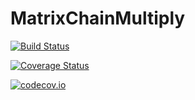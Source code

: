 # MatrixChainMultiply

[![Build Status](https://travis-ci.org/AustinPrivett/MatrixChainMultiply.jl.svg?branch=master)](https://travis-ci.org/AustinPrivett/MatrixChainMultiply.jl)

[![Coverage Status](https://coveralls.io/repos/AustinPrivett/MatrixChainMultiply.jl/badge.svg?branch=master&service=github)](https://coveralls.io/github/AustinPrivett/MatrixChainMultiply.jl?branch=master)

[![codecov.io](http://codecov.io/github/AustinPrivett/MatrixChainMultiply.jl/coverage.svg?branch=master)](http://codecov.io/github/AustinPrivett/MatrixChainMultiply.jl?branch=master)
